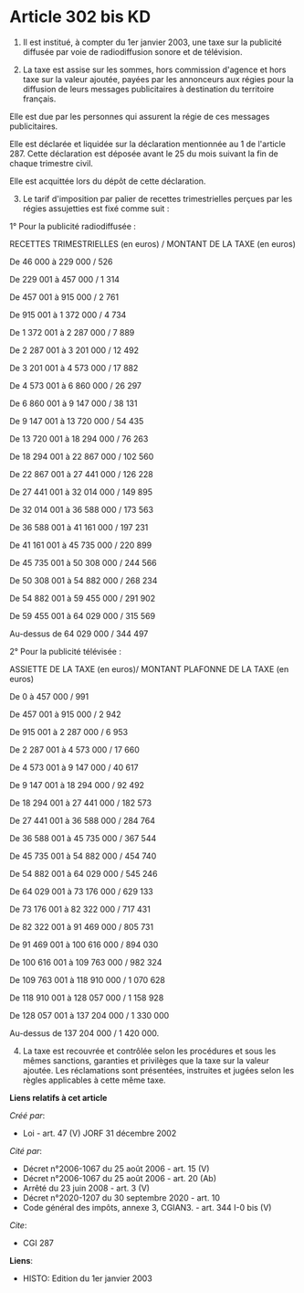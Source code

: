 # Article 302 bis KD

1. Il est institué, à compter du 1er janvier 2003, une taxe sur la publicité diffusée par voie de radiodiffusion sonore et de
télévision.

2. La taxe est assise sur les sommes, hors commission d'agence et hors taxe sur la valeur ajoutée, payées par les annonceurs
aux régies pour la diffusion de leurs messages publicitaires à destination du territoire français.

Elle est due par les personnes qui assurent la régie de ces messages publicitaires.

Elle est déclarée et liquidée sur la déclaration mentionnée au 1 de l'article 287. Cette déclaration est déposée avant le 25
du mois suivant la fin de chaque trimestre civil.

Elle est acquittée lors du dépôt de cette déclaration.

3. Le tarif d'imposition par palier de recettes trimestrielles perçues par les régies assujetties est fixé comme suit :

1° Pour la publicité radiodiffusée :

RECETTES TRIMESTRIELLES (en euros) / MONTANT DE LA TAXE (en euros)

De 46 000 à 229 000 / 526

De 229 001 à 457 000 / 1 314

De 457 001 à 915 000 / 2 761

De 915  001 à 1 372 000 / 4 734

De 1 372 001 à 2 287 000 / 7 889

De 2 287 001 à 3 201 000 / 12 492

De 3 201 001 à 4 573 000 / 17 882

De 4 573 001 à 6 860 000 / 26 297

De 6 860 001 à 9 147 000 / 38 131

De 9 147 001 à 13 720 000 / 54 435

De 13 720 001 à 18 294 000 / 76 263

De 18 294 001 à 22 867 000 / 102 560

De 22 867 001 à 27 441 000 / 126 228

De 27 441 001 à 32 014 000 / 149 895

De 32 014 001 à 36 588 000 / 173 563

De 36 588 001 à 41 161 000 / 197 231

De 41 161 001 à 45 735 000 / 220 899

De 45 735 001 à 50 308 000 / 244 566

De 50 308 001 à 54 882 000 / 268 234

De 54 882 001 à 59 455 000 / 291 902

De 59 455 001 à 64 029 000 / 315 569

Au-dessus de 64 029 000 / 344 497

2° Pour la publicité télévisée :

ASSIETTE DE LA TAXE (en euros)/ MONTANT PLAFONNE DE LA TAXE (en euros)

De 0 à 457 000 / 991

De 457 001 à 915 000 / 2 942

De 915 001 à 2 287 000 / 6 953

De 2 287 001 à 4 573 000 / 17 660

De 4 573 001 à 9 147 000 / 40 617

De 9 147 001 à 18 294 000 / 92 492

De 18 294 001 à 27 441 000 / 182 573

De 27 441 001 à 36 588 000 / 284 764

De 36 588 001 à 45 735 000 / 367 544

De 45 735 001 à 54 882 000 / 454 740

De 54 882 001 à 64 029 000 / 545 246

De 64 029 001 à 73 176 000 / 629 133

De 73 176 001 à 82 322 000 / 717 431

De 82 322 001 à 91 469 000 / 805 731

De 91 469 001 à 100 616 000 / 894 030

De 100 616 001 à 109 763 000 / 982 324

De 109 763 001 à 118 910 000 / 1 070 628

De 118 910 001 à 128 057 000 / 1 158 928

De 128 057 001 à 137 204 000 / 1 330 000

Au-dessus de 137 204 000 / 1 420 000.

4. La taxe est recouvrée et contrôlée selon les procédures et sous les mêmes sanctions, garanties et privilèges que la taxe
sur la valeur ajoutée. Les réclamations sont présentées, instruites et jugées selon les règles applicables à cette même taxe.

**Liens relatifs à cet article**

_Créé par_:

  - Loi - art. 47 (V) JORF 31 décembre 2002

_Cité par_:

  - Décret n°2006-1067 du 25 août 2006 - art. 15 (V)
  - Décret n°2006-1067 du 25 août 2006 - art. 20 (Ab)
  - Arrêté du 23 juin 2008 - art. 3 (V)
  - Décret n°2020-1207 du 30 septembre 2020 - art. 10
  - Code général des impôts, annexe 3, CGIAN3. - art. 344 I-0 bis (V)

_Cite_:

  - CGI 287

**Liens**:

  - HISTO: Edition du 1er janvier 2003
